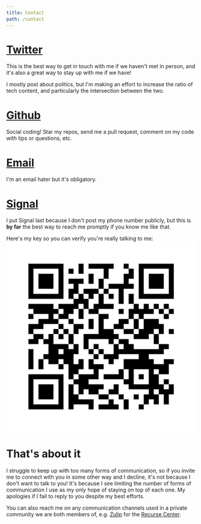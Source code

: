 ```yaml
---
title: Contact
path: /contact
---
```

# [Twitter](https://twitter.com/NabilHassein)
This is the best way to get in touch with me if we haven't met in person,
and it's also a great way to stay up with me if we have!

I mostly post about politics,
but I'm making an effort to increase the ratio of tech content,
and particularly the intersection between the two.

# [Github](https://github.com/nabilhassein)
Social coding! Star my repos, send me a pull request, comment on my code with tips or questions, etc.

# [Email](mailto:nabil.hassein@gmail.com)
I'm an email hater but it's obligatory.

# [Signal](https://whispersystems.org/)
I put Signal last because I don't post my phone number publicly,
but this is **by far** the best way to reach me promptly if you know me like that.

Here's my key so you can verify you're really talking to me:
![Signal QR code](media/signal-key.jpg)

# That's about it
I struggle to keep up with too many forms of communication,
so if you invite me to connect with you in some other way and I decline,
it's not because I don't want to talk to you!
It's because I see limiting the number of forms of communication I use
as my only hope of staying on top of each one.
My apologies if I fail to reply to you despite my best efforts.

You can also reach me on any communication channels used in a private community
we are both members of, e.g. [Zulip](https://zulip.com) for the [Recurse Center](https://recurse.com).

